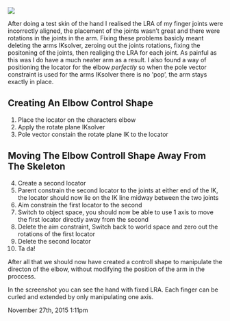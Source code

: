 <img src="./media/134068867954.png"/>

After doing a test skin of the hand I realised the LRA of my finger joints were incorrectly aligned, the placement of the joints wasn&rsquo;t great and there were rotations in the joints in the arm. Fixing these problems basicly meant deleting the arms IKsolver, zeroing out the joints rotations, fixing the positoning of the joints, then realiging the LRA for each joint. As painful as this was I do have a much neater arm as a result. I also found a way of positioning the locator for the elbow *perfectly* so when the pole vector constraint is used for the arms IKsolver there is no 'pop&rsquo;, the arm stays exactly in place.

## Creating An Elbow Control Shape

1. Place the locator on the characters elbow
2. Apply the rotate plane IKsolver
3. Pole vector constain the rotate plane IK to the locator

## Moving The Elbow Controll Shape Away From The Skeleton

<ol start="4"><li>Create a second locator</li>
<li>Parent constrain the second locator to the joints at either end of the IK, the locator should now lie on the IK line midway between the two joints</li>
<li>Aim constrain the first locator to the second</li>
<li>Switch to object space, you should now be able to use 1 axis to move the first locator directly away from the second</li>
<li>Delete the aim constraint, Switch back to world space and zero out the rotations of the first locator</li>
<li>Delete the second locator</li>
<li>Ta da!</li>
</ol>

After all that we should now have created a controll shape to manipulate the directon of the elbow, without modifying the position of the arm in the proccess.

In the screenshot you can see the hand with fixed LRA. Each finger can be curled and extended by only manipulating one axis.

<div id="footer">
<span id="timestamp"> November 27th, 2015 1:11pm </span>
</div>